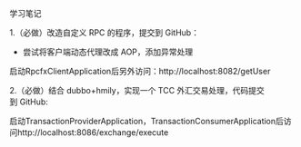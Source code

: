 学习笔记

1.（必做）改造自定义 RPC 的程序，提交到 GitHub：

- 尝试将客户端动态代理改成 AOP，添加异常处理

启动RpcfxClientApplication后另外访问：http://localhost:8082/getUser

2.（必做）结合 dubbo+hmily，实现一个 TCC 外汇交易处理，代码提交到 GitHub:

启动TransactionProviderApplication，TransactionConsumerApplication后访问http://localhost:8086/exchange/execute
